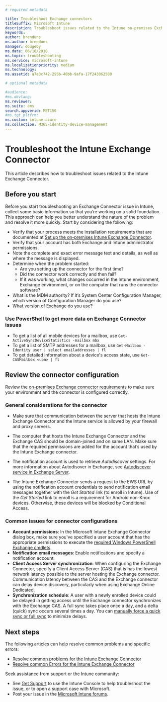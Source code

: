 ```yaml
---
# required metadata

title: Troubleshoot Exchange connectors
titleSuffix: Microsoft Intune
description: Troubleshoot issues related to the Intune on-premises Exchange connector.
keywords:
author: brenduns
ms.author: brenduns
manager: dougeby
ms.date: 06/18/2018
ms.topic: troubleshooting
ms.service: microsoft-intune
ms.localizationpriority: medium
ms.technology:
ms.assetid: a7e3c742-295b-40bb-9afa-17f243062500

# optional metadata

#audience:
#ms.devlang:
ms.reviewer:
ms.suite: ems
search.appverid: MET150
#ms.tgt_pltfrm:
ms.custom: intune-azure
ms.collection: M365-identity-device-management
---
```


# Troubleshoot the Intune Exchange Connector

This article describes how to troubleshoot issues related to the Intune Exchange Connector.

## Before you start

Before you start troubleshooting an Exchange Connector issue in Intune, collect some basic information so that you’re working on a solid foundation. This approach can help you better understand the nature of the problem and resolve it more quickly. Start by considering the following:

- Verify that your process meets the installation requirements that are documented at [Set up the on-premises Intune Exchange Connector](exchange-connector-install.md).
- Verify that your account has both Exchange and Intune administrator permissions.
- Note the complete and exact error message text and details, as well as where the message is displayed.
- Determine when the problem started: 
  - Are you setting up the connector for the first time? 
  - Did the connector work correctly and then fail?
  - If it was working, what changes occurred in the Intune environment, Exchange environment, or on the computer that runs the connector software?
- What is the MDM authority? If it’s System Center Configuration Manager, which version of Configuration Manager do you use?
- What version of Exchange do you use?

### Use PowerShell to get more data on Exchange Connector issues

- To get a list of all mobile devices for a mailbox, use `Get-ActiveSyncDeviceStatistics -mailbox mbx`
- To get a list of SMTP addresses for a mailbox, use `Get-Mailbox -Identity user | select emailaddresses | fl`
- To get detailed information about a device's access state, use `Get-CASMailbox <upn> | fl`

## Review the connector configuration

Review the [on-premises Exchange connector requirements](exchange-connector-install.md#intune-exchange-connector-requirements) to make sure your environment and the connector is configured correctly. 

### General considerations for the connector

- Make sure that communication between the server that hosts the Intune Exchange Connector and the Intune service is allowed by your firewall and proxy servers.  

- The computer that hosts the Intune Exchange Connector and the Exchange CAS should be domain-joined and on same LAN. Make sure that the required permissions are added for the account that’s used by the Intune Exchange connector.

- The notification account is used to retrieve *Autodiscover* settings. For more information about Autodisover in Exchange, see [Autodiscover service in Exchange Server](https://docs.microsoft.com/exchange/architecture/client-access/autodiscover?view=exchserver-2016).

- The Intune Exchange Connector sends a request to the EWS URL by using the notification account credentials to send notification email messages together with the *Get Started* link (to enroll in Intune). Use of the *Get Started* link to enroll is a requirement for Android non-Knox devices. Otherwise, these devices will be blocked by Conditional Access.

### Common issues for connector configurations

- **Account permissions**: In the Microsoft Intune Exchange Connector dialog box, make sure you've specified a user account that has the appropriate permissions to execute the [required Windows PowerShell Exchange cmdlets](exchange-connector-install.md#exchange-cmdlet-requirements).
- **Notification email messages**: Enable notifications and specify a notification account.
- **Client Access Server synchronization**: When configuring the Exchange Connector, specify a Client Access Server (CAS) that is has the lowest network latency possible to the server hosting the Exchange connector. Communication latency between the CAS and the Exchange connector can delay device discovery, particularly when using Exchange Online Dedicated.
- **Synchronization schedule**: A user with a newly enrolled device could be delayed in getting access until the Exchange connector synchronizes with the Exchange CAS. A full sync takes place once a day, and a delta (quick) sync occurs several times a day.  You can [manually force a quick sync or full sync](exchange-connector-install.md#manually-force-a-quick-sync-or-full-sync) to minimize delays.

## Next steps
The following articles can help resolve common problems and specific errors:

- [Resolve common problems for the Intune Exchange Connector](troubleshoot-exchange-connector-common-problems.md)
- [Resolve common Errors for the Intune Exchange Connector](troubleshoot-exchange-connector-common-errors.md)

Seek assistance from support or the Intune community:

- See [Get Support](get-suupport.md) to use the Intune Console to help troubleshoot the issue, or to open a support case with Microsoft. 
- Post your issue in the [Microsoft Intune forums](https://social.technet.microsoft.com/Forums/en-US/home?forum=microsoftintuneprod).  
